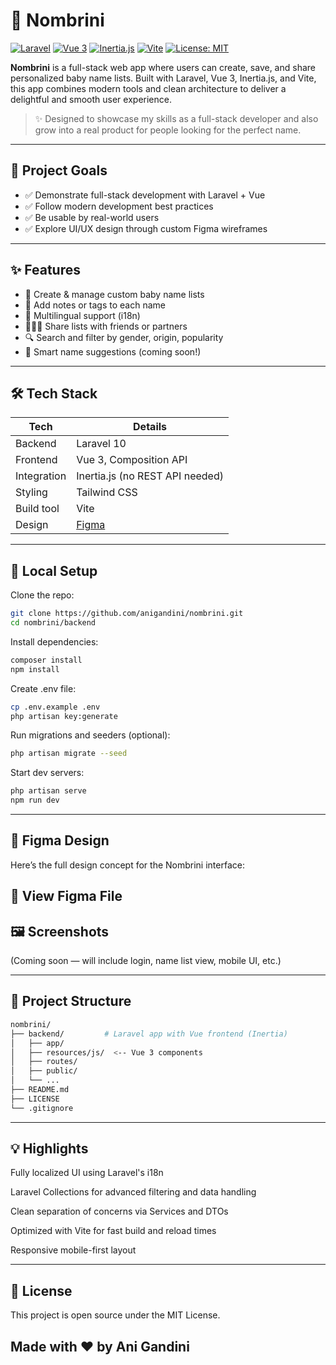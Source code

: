 # 🌟 Nombrini

[![Laravel](https://img.shields.io/badge/Laravel-10.x-red?style=flat&logo=laravel)](https://laravel.com)
[![Vue 3](https://img.shields.io/badge/Vue.js-3.x-green?style=flat&logo=vue.js)](https://vuejs.org)
[![Inertia.js](https://img.shields.io/badge/Inertia.js-enabled-blueviolet)](https://inertiajs.com/)
[![Vite](https://img.shields.io/badge/Vite-fast-purple?logo=vite)](https://vitejs.dev)
[![License: MIT](https://img.shields.io/badge/License-MIT-yellow.svg)](LICENSE)

**Nombrini** is a full-stack web app where users can create, save, and share personalized baby name lists. Built with Laravel, Vue 3, Inertia.js, and Vite, this app combines modern tools and clean architecture to deliver a delightful and smooth user experience.

> ✨ Designed to showcase my skills as a full-stack developer and also grow into a real product for people looking for the perfect name.

---

## 🎯 Project Goals

- ✅ Demonstrate full-stack development with Laravel + Vue
- ✅ Follow modern development best practices
- ✅ Be usable by real-world users
- ✅ Explore UI/UX design through custom Figma wireframes

---

## ✨ Features

- 👶 Create & manage custom baby name lists
- 📌 Add notes or tags to each name
- 💬 Multilingual support (i18n)
- 🧑‍🤝‍🧑 Share lists with friends or partners
- 🔍 Search and filter by gender, origin, popularity
- 🧠 Smart name suggestions (coming soon!)

---

## 🛠 Tech Stack

| Tech        | Details                                    |
|-------------|--------------------------------------------|
| Backend     | Laravel 10                                  |
| Frontend    | Vue 3, Composition API                      |
| Integration | Inertia.js (no REST API needed)            |
| Styling     | Tailwind CSS                                |
| Build tool  | Vite                                        |
| Design      | [Figma](#figma-design)                     |

---

## 🚀 Local Setup

Clone the repo:

```bash
git clone https://github.com/anigandini/nombrini.git
cd nombrini/backend
```
Install dependencies:
```bash
composer install
npm install
```
Create .env file:
```bash
cp .env.example .env
php artisan key:generate
```
Run migrations and seeders (optional):
```bash
php artisan migrate --seed
```
Start dev servers:
```bash
php artisan serve
npm run dev

```
---

## 🎨 Figma Design


Here’s the full design concept for the Nombrini interface:

🔗 View Figma File
---

## 🖼️ Screenshots

(Coming soon — will include login, name list view, mobile UI, etc.)

---

## 📂 Project Structure
```bash
nombrini/
├── backend/         # Laravel app with Vue frontend (Inertia)
│   ├── app/
│   ├── resources/js/  <-- Vue 3 components
│   ├── routes/
│   ├── public/
│   └── ...
├── README.md
├── LICENSE
└── .gitignore
```
---

## 💡 Highlights
Fully localized UI using Laravel's i18n

Laravel Collections for advanced filtering and data handling

Clean separation of concerns via Services and DTOs

Optimized with Vite for fast build and reload times

Responsive mobile-first layout

---

## 📄 License
This project is open source under the MIT License.

Made with ❤️ by Ani Gandini
---
